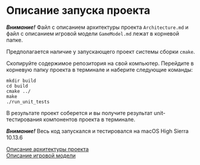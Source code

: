 # Описание запуска проекта

***Внимание!*** Файл с описанием архитектуры проекта `Architecture.md` 
и файл с описанием игровой модели `GameModel.md` лежат в корневой папке.

Предполагается наличие у запускающего проект системы сборки `cmake`.

Скопируйте содержимое репозитория на свой компьютер.
Перейдите в корневую папку проекта в терминале и наберите следующие команды:

```
mkdir build
cd build
cmake ../
make
./run_unit_tests
```

В результате проект соберется и вы получите результат 
unit-тестирования компонентов проекта в терминале.

***Внимание!*** Весь код запускался и тестировался на macOS High Sierra 
10.13.6

[Описание архитектуры проекта](Architecture.md)  
[Описание игровой модели](GameModel.md)  
